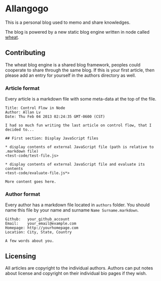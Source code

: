 # Allangogo

This is a personal blog used to memo and share knowledges.

The blog is powered by a new static blog engine written in node called [wheat][].

[wheat]: http://github.com/creationix/wheat

## Contributing

The wheat blog engine is a shared blog framework, peoples could cooperate to share through the same blog.
If this is your first article, then please add an entry for yourself in the authors directory as well.

### Article format

Every article is a markdown file with some meta-data at the top of the file.

    Title: Control Flow in Node
    Author: Allan Lv
    Date: Thu Feb 04 2013 02:24:35 GMT-0600 (CST)

    I had so much fun writing the last article on control flow, that I decided to...

    ## First section: Display JavaScript files

    * display contents of external JavaScript file (path is relative to .markdown file)
    <test-code/test-file.js>

    * display contents of external JavaScript file and evaluate its contents
    <test-code/evaluate-file.js*>

    More content goes here.

### Author format

Every author has a markdown file located in `authors` folder. You should name this file by your name and surname `Name Surname.markdown`.

    Github:   your_github_account
    Email:    your_email@example.com
    Homepage: http://yourhomepage.com
    Location: City, State, Country

    A few words about you.

## Licensing

All articles are copyright to the individual authors.  Authors can put notes about license and copyright on their individual bio pages if they wish.
